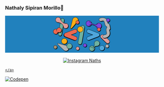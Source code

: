 ### Nathaly Sipiran Morillo👋

![](images/img16.png)

<p align="center">
    <a href="https://www.instagram.com/nathaly_sipiran_morillo">
        <img src="https://img.shields.io/static/v1?label=Nath%27s%20Instagram&message=1k&color=red&style=social&logo=instagram" alt="Instagram Naths">
        
    </a>
   
   <a href="https://codepen.io/nsipiran">
        <img src="https://img.shields.io/static/v1?label=Nath%27s%20Codepen&message=1k&color=red&style=social&logo=codepen" alt="Codepen">
    </a>
    
   
  
</p>
